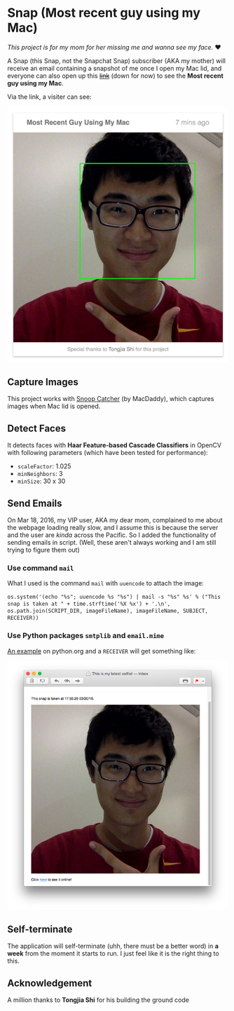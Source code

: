 # Snap (Most recent guy using my Mac)

*This project is for my mom for her missing me and wanna see my face.* ❤️

A Snap (this Snap, not the Snapchat Snap) subscriber (AKA my mother) will receive an email containing a snapshot of me once I open my Mac lid, and everyone can also open up this <s>[link](http://www-scf.usc.edu/~yankuanz/snap/)</s> (down for now) to see the **Most recent guy using my Mac**. 

Via the link, a visiter can see:

![Demo](demo.png)

## Capture Images
This project works with [Snoop Catcher](https://itunes.apple.com/us/app/snoop-catcher/id987378024?mt=12) (by MacDaddy), which captures images when Mac lid is opened.

## Detect Faces
It detects faces with **Haar Feature-based Cascade Classifiers** in OpenCV with following parameters (which have been tested for performance):

-  `scaleFactor`: 1.025
-  `minNeighbors`: 3
-  `minSize`: 30 x 30

## Send Emails
On Mar 18, 2016, my VIP user, AKA my dear mom, complained to me about the webpage loading really slow, and I assume this is because the server and the user are *kinda* across the Pacific. So I added the functionality of sending emails in script. (Well, these aren't always working and I am still trying to figure them out)

### Use command `mail`
What I used is the command `mail` with `uuencode` to attach the image:
	
	os.system('(echo "%s"; uuencode %s "%s") | mail -s "%s" %s' % ("This snap is taken at " + time.strftime('%X %x') + '.\n', os.path.join(SCRIPT_DIR, imageFileName), imageFileName, SUBJECT, RECEIVER))  

### Use Python packages `smtplib` and `email.mime`
[An example](https://docs.python.org/2/library/email-examples.html) on python.org and a `RECEIVER` will get something like:

![Email Sample](emaildemo.png)

## Self-terminate
The application will self-terminate (uhh, there must be a better word) in **a week** from the moment it starts to run. I just feel like it is the right thing to this.

## Acknowledgement 
A million thanks to **Tongjia Shi** for his building the ground code
